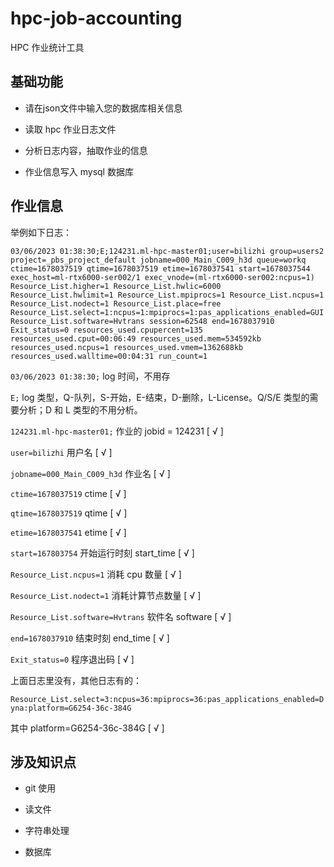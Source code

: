 # hpc-job-accounting

HPC 作业统计工具

## 基础功能

- 请在json文件中输入您的数据库相关信息

- 读取 hpc 作业日志文件

- 分析日志内容，抽取作业的信息

- 作业信息写入 mysql 数据库

## 作业信息

举例如下日志：

```
03/06/2023 01:38:30;E;124231.ml-hpc-master01;user=bilizhi group=users2 project=_pbs_project_default jobname=000_Main_C009_h3d queue=workq ctime=1678037519 qtime=1678037519 etime=1678037541 start=1678037544 exec_host=ml-rtx6000-ser002/1 exec_vnode=(ml-rtx6000-ser002:ncpus=1) Resource_List.higher=1 Resource_List.hwlic=6000 Resource_List.hwlimit=1 Resource_List.mpiprocs=1 Resource_List.ncpus=1 Resource_List.nodect=1 Resource_List.place=free Resource_List.select=1:ncpus=1:mpiprocs=1:pas_applications_enabled=GUI Resource_List.software=Hvtrans session=62548 end=1678037910 Exit_status=0 resources_used.cpupercent=135 resources_used.cput=00:06:49 resources_used.mem=534592kb resources_used.ncpus=1 resources_used.vmem=1362688kb resources_used.walltime=00:04:31 run_count=1
```

`03/06/2023 01:38:30;` log 时间，不用存

`E;` log 类型，Q-队列，S-开始，E-结束，D-删除，L-License。Q/S/E 类型的需要分析；D 和 L 类型的不用分析。

`124231.ml-hpc-master01;` 作业的 jobid = 124231 [ √ ]

`user=bilizhi` 用户名 [ √ ]

`jobname=000_Main_C009_h3d` 作业名 [ √ ]

`ctime=1678037519` ctime [ √ ]

`qtime=1678037519` qtime [ √ ]

`etime=1678037541` etime [ √ ]

`start=167803754` 开始运行时刻 start_time [ √ ]

`Resource_List.ncpus=1` 消耗 cpu 数量 [ √ ]

`Resource_List.nodect=1` 消耗计算节点数量 [ √ ]

`Resource_List.software=Hvtrans` 软件名 software [ √ ]

`end=1678037910` 结束时刻 end_time [ √ ]

`Exit_status=0` 程序退出码 [ √ ]


上面日志里没有，其他日志有的：

`Resource_List.select=3:ncpus=36:mpiprocs=36:pas_applications_enabled=Dyna:platform=G6254-36c-384G` 

其中 platform=G6254-36c-384G [ √ ]

## 涉及知识点

- git 使用

- 读文件

- 字符串处理

- 数据库
